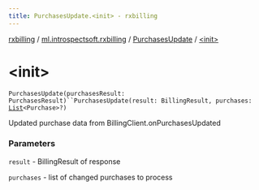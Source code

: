 ```yaml
---
title: PurchasesUpdate.<init> - rxbilling
---
```


[rxbilling](../../index.html) / [ml.introspectsoft.rxbilling](../index.html) / [PurchasesUpdate](index.html) / [&lt;init&gt;](./-init-.html)

# &lt;init&gt;

`PurchasesUpdate(purchasesResult: PurchasesResult)``PurchasesUpdate(result: BillingResult, purchases: `[`List`](https://kotlinlang.org/api/latest/jvm/stdlib/kotlin.collections/-list/index.html)`<Purchase>?)`

Updated purchase data from BillingClient.onPurchasesUpdated

### Parameters

`result` - BillingResult of response

`purchases` - list of changed purchases to process